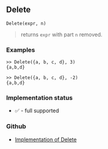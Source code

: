 ## Delete

```
Delete(expr, n)
```

> returns `expr` with part `n` removed. 


### Examples

```
>> Delete({a, b, c, d}, 3)
{a,b,d}

>> Delete({a, b, c, d}, -2)
{a,b,d}
```
 






### Implementation status

* &#x2705; - full supported

### Github

* [Implementation of Delete](https://github.com/axkr/symja_android_library/blob/master/symja_android_library/matheclipse-core/src/main/java/org/matheclipse/core/builtin/ListFunctions.java#L1995) 

